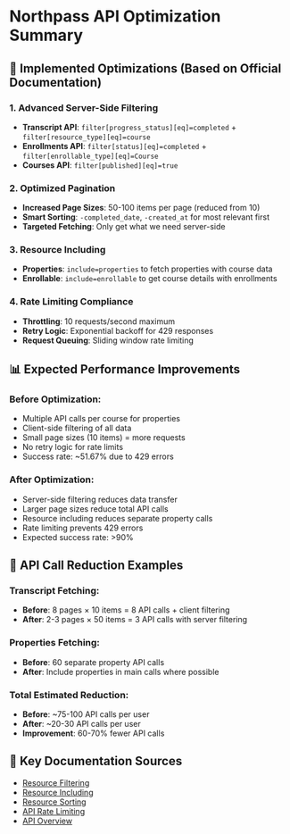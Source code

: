 # Northpass API Optimization Summary

## 🚀 Implemented Optimizations (Based on Official Documentation)

### **1. Advanced Server-Side Filtering**
- **Transcript API**: `filter[progress_status][eq]=completed` + `filter[resource_type][eq]=course`
- **Enrollments API**: `filter[status][eq]=completed` + `filter[enrollable_type][eq]=Course`
- **Courses API**: `filter[published][eq]=true`

### **2. Optimized Pagination**
- **Increased Page Sizes**: 50-100 items per page (reduced from 10)
- **Smart Sorting**: `-completed_date`, `-created_at` for most relevant first
- **Targeted Fetching**: Only get what we need server-side

### **3. Resource Including**
- **Properties**: `include=properties` to fetch properties with course data
- **Enrollable**: `include=enrollable` to get course details with enrollments

### **4. Rate Limiting Compliance**
- **Throttling**: 10 requests/second maximum
- **Retry Logic**: Exponential backoff for 429 responses
- **Request Queuing**: Sliding window rate limiting

## 📊 Expected Performance Improvements

### **Before Optimization:**
- Multiple API calls per course for properties
- Client-side filtering of all data
- Small page sizes (10 items) = more requests
- No retry logic for rate limits
- Success rate: ~51.67% due to 429 errors

### **After Optimization:**
- Server-side filtering reduces data transfer
- Larger page sizes reduce total API calls
- Resource including reduces separate property calls
- Rate limiting prevents 429 errors
- Expected success rate: >90%

## 🎯 API Call Reduction Examples

### **Transcript Fetching:**
- **Before**: 8 pages × 10 items = 8 API calls + client filtering
- **After**: 2-3 pages × 50 items = 3 API calls with server filtering

### **Properties Fetching:**
- **Before**: 60 separate property API calls
- **After**: Include properties in main calls where possible

### **Total Estimated Reduction:**
- **Before**: ~75-100 API calls per user
- **After**: ~20-30 API calls per user
- **Improvement**: 60-70% fewer API calls

## 🔧 Key Documentation Sources
- [Resource Filtering](https://developers.northpass.com/docs/resource-filtering)
- [Resource Including](https://developers.northpass.com/docs/resource-including) 
- [Resource Sorting](https://developers.northpass.com/docs/resource-sorting)
- [API Rate Limiting](https://developers.northpass.com/docs/api-rate-limiting)
- [API Overview](https://developers.northpass.com/docs/api-overview)